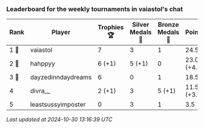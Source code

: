 ### Leaderboard for the weekly tournaments in vaiastol's chat
| Rank | Player | Trophies 🏆 | Silver Medals 🥈 | Bronze Medals 🥉 | Points |
|------|--------|-------------|------------------|------------------|--------|
| 1 🥇 | vaiastol | 7 | 3 | 1 | 24.5 |
| 2 🥈 | hahppyy | 6 (+1) | 5 (+1) | 0 | 23.0 (+4.0) |
| 3 🥉 | dayzedinndaydreams | 6 | 0 | 1 | 18.5 |
| 4 | divra__ | 2 (+1) | 3 | 5 (+1) | 11.5 (+3.5) |
| 5 | leastsussyimposter | 0 | 3 | 1 | 3.5 |

_Last updated at 2024-10-30 13:16:39 UTC_